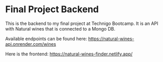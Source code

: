 # Final Project Backend

This is the backend to my final project at Technigo Bootcamp.
It is an API with Natural wines that is connected to a Mongo DB.

Available endpoints can be found here:
https://natural-wines-api.onrender.com/wines

Here is the frontend:
https://natural-wines-finder.netlify.app/
